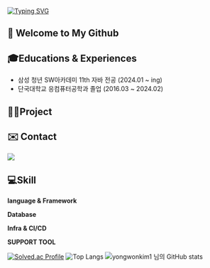 [![Typing SVG](https://readme-typing-svg.demolab.com?font=Alkatra&weight=500&size=45&duration=7000&pause=3&color=2388d1&center=false&vCenter=false&repeat=true&width=1000&height=100&lines=Hello+World🌏+I'm+yongwonkim1😁)](https://git.io/typing-svg)

## 👋 Welcome to My Github


## 🎓Educations & Experiences
- 삼성 청년 SW아카데미 11th 자바 전공 (2024.01 ~ ing)
- 단국대학교 응컴퓨터공학과 졸업 (2016.03 ~ 2024.02)
  

## 👨‍💻Project

## ✉️ Contact 
<div style="display:flex; flex-direction:row;">
    <a href="mailto:qwsa522@naver.com">
        <img src="https://img.shields.io/badge/Naver-037C5A?style=flat-square&logo=Naver&logoColor=white"> 
    </a>
</div>

##  💻Skill
**language & Framework**


**Database**

**Infra & CI/CD**


**SUPPORT TOOL**


[![Solved.ac Profile](http://mazassumnida.wtf/api/v2/generate_badge?boj=qsc7539)](https://solved.ac/qsc7539/) ![Top Langs](https://github-readme-stats.vercel.app/api/top-langs/?username=yongwonkim1&layout=compact&bg_color=31,f7cac9,92a8d1&title_color=fff&text_color=fff)
![yongwonkim1 님의 GitHub stats](https://github-readme-stats.vercel.app/api?username=yongwonkim1&show_icons=true&theme=radical)
